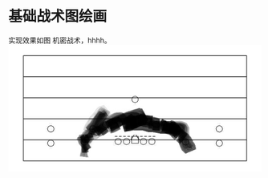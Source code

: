# 基础战术图绘画

实现效果如图
机密战术，hhhh。
![Image text](https://github.com/Fzkin/Making-Rugby-tactics-map/blob/master/cover2.jpg)
